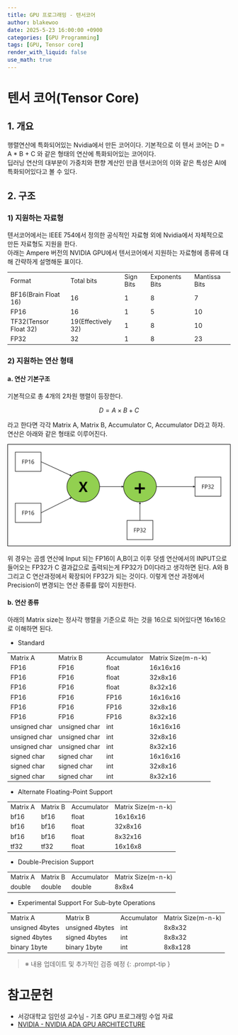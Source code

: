 ```yaml
---
title: GPU 프로그래밍 - 텐서코어
author: blakewoo
date: 2025-5-23 16:00:00 +0900
categories: [GPU Programming]
tags: [GPU, Tensor core] 
render_with_liquid: false
use_math: true
---
```


# 텐서 코어(Tensor Core)
## 1. 개요
행렬연산에 특화되어있는 Nvidia에서 만든 코어이다. 기본적으로 이 텐서 코어는 D = A * B + C
와 같은 형태의 연산에 특화되어있는 코어이다.    
딥러닝 연산의 대부분이 가중치와 편향 계산인 만큼 텐서코어의 이와 같은 특성은 AI에 특화되어있다고 볼 수 있다.

## 2. 구조
### 1) 지원하는 자료형
텐서코어에서는 IEEE 754에서 정의한 공식적인 자료형 외에 Nvidia에서 자체적으로 만든 자료형도 지원을 한다.  
아래는 Ampere 버전의 NVIDIA GPU에서 텐서코어에서 지원하는 자료형에 종류에 대해 간략하게 설명해둔 표이다.

<table>
    <tr>
        <td>Format</td>
        <td>Total bits</td>
        <td>Sign Bits</td>
        <td>Exponents Bits</td>
        <td>Mantissa Bits</td>
    </tr>
    <tr>
        <td>BF16(Brain Float 16)</td>
        <td>16</td>
        <td>1</td>
        <td>8</td>
        <td>7</td>
    </tr>
    <tr>
        <td>FP16</td>
        <td>16</td>
        <td>1</td>
        <td>5</td>
        <td>10</td>
    </tr>
    <tr>
        <td>TF32(Tensor Float 32)</td>
        <td>19(Effectively 32)</td>
        <td>1</td>
        <td>8</td>
        <td>10</td>
    </tr>
    <tr>
        <td>FP32</td>
        <td>32</td>
        <td>1</td>
        <td>8</td>
        <td>23</td>
    </tr>
</table>

### 2) 지원하는 연산 형태
#### a. 연산 기본구조
기본적으로 총 4개의 2차원 행렬이 등장한다.   

$$ D = A \times B + C $$

라고 한다면 각각 Matrix A, Matrix B, Accumulator C, Accumulator D라고 하자.
연산은 아래와 같은 형태로 이루어진다.

![img.png](/assets/blog/gpu/tensor_core/img.png)

위 경우는 곱셈 연산에 Input 되는 FP16이 A,B이고 이후 덧셈 연산에서의 INPUT으로 들어오는 FP32가 C
결과값으로 출력되는게 FP32가 D이다라고 생각하면 된다.
A와 B 그리고 C 연산과정에서 확장되어 FP32가 되는 것이다.
이렇게 연산 과정에서 Precision이 변경되는 연산 종류를 많이 지원한다.

#### b. 연산 종류
아래의 Matrix size는 정사각 행렬을 기준으로 하는 것을 16으로 되어있다면 16x16으로 이해하면 된다. 

* Standard
<table>
    <tr>
        <td>Matrix A</td>
        <td>Matrix B</td>
        <td>Accumulator</td>
        <td>Matrix Size(m-n-k)</td>
    </tr>
    <tr>
        <td>FP16</td>
        <td>FP16</td>
        <td>float</td>
        <td>16x16x16</td>
    </tr>
    <tr>
        <td>FP16</td>
        <td>FP16</td>
        <td>float</td>
        <td>32x8x16</td>
    </tr>
    <tr>
        <td>FP16</td>
        <td>FP16</td>
        <td>float</td>
        <td>8x32x16</td>
    </tr>
    <tr>
        <td>FP16</td>
        <td>FP16</td>
        <td>FP16</td>
        <td>16x16x16</td>
    </tr>
    <tr>
        <td>FP16</td>
        <td>FP16</td>
        <td>FP16</td>
        <td>32x8x16</td>
    </tr>
    <tr>
        <td>FP16</td>
        <td>FP16</td>
        <td>FP16</td>
        <td>8x32x16</td>
    </tr>
    <tr>
        <td>unsigned char</td>
        <td>unsigned char</td>
        <td>int</td>
        <td>16x16x16</td>
    </tr>
    <tr>
        <td>unsigned char</td>
        <td>unsigned char</td>
        <td>int</td>
        <td>32x8x16</td>
    </tr>
    <tr>
        <td>unsigned char</td>
        <td>unsigned char</td>
        <td>int</td>
        <td>8x32x16</td>
    </tr>
    <tr>
        <td>signed char</td>
        <td>signed char</td>
        <td>int</td>
        <td>16x16x16</td>
    </tr>
    <tr>
        <td>signed char</td>
        <td>signed char</td>
        <td>int</td>
        <td>32x8x16</td>
    </tr>
    <tr>
        <td>signed char</td>
        <td>signed char</td>
        <td>int</td>
        <td>8x32x16</td>
    </tr>
</table>

* Alternate Floating-Point Support

<table>
    <tr>
        <td>Matrix A</td>
        <td>Matrix B</td>
        <td>Accumulator</td>
        <td>Matrix Size(m-n-k)</td>
    </tr>
    <tr>
        <td>bf16</td>
        <td>bf16</td>
        <td>float</td>
        <td>16x16x16</td>
    </tr>
    <tr>
        <td>bf16</td>
        <td>bf16</td>
        <td>float</td>
        <td>32x8x16</td>
    </tr>
    <tr>
        <td>bf16</td>
        <td>bf16</td>
        <td>float</td>
        <td>8x32x16</td>
    </tr>
    <tr>
        <td>tf32</td>
        <td>tf32</td>
        <td>float</td>
        <td>16x16x8</td>
    </tr>
</table>

* Double-Precision Support

<table>
    <tr>
        <td>Matrix A</td>
        <td>Matrix B</td>
        <td>Accumulator</td>
        <td>Matrix Size(m-n-k)</td>
    </tr>
    <tr>
        <td>double</td>
        <td>double</td>
        <td>double</td>
        <td>8x8x4</td>
    </tr>
</table>

* Experimental Support For Sub-byte Operations

<table>
    <tr>
        <td>Matrix A</td>
        <td>Matrix B</td>
        <td>Accumulator</td>
        <td>Matrix Size(m-n-k)</td>
    </tr>
    <tr>
        <td>unsigned 4bytes</td>
        <td>unsigned 4bytes</td>
        <td>int</td>
        <td>8x8x32</td>
    </tr>
    <tr>
        <td>signed 4bytes</td>
        <td>signed 4bytes</td>
        <td>int</td>
        <td>8x8x32</td>
    </tr>
    <tr>
        <td>binary 1byte</td>
        <td>binary 1byte</td>
        <td>int</td>
        <td>8x8x128</td>
    </tr>
</table>



> ※ 내용 업데이트 및 추가적인 검증 예정
{: .prompt-tip }

# 참고문헌
- 서강대학교 임인성 교수님 - 기초 GPU 프로그래밍 수업 자료
- [NVIDIA - NVIDIA ADA GPU ARCHITECTURE](https://images.nvidia.com/aem-dam/Solutions/geforce/ada/nvidia-ada-gpu-architecture.pdf)
